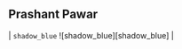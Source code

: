 ## Prashant Pawar

| `shadow_blue` ![shadow_blue][shadow_blue] |

[shadow_blue_repo]: https://github-readme-stats.vercel.app/api/pin/?username=anuraghazra&repo=github-readme-stats&cache_seconds=86400&theme=shadow_blue
